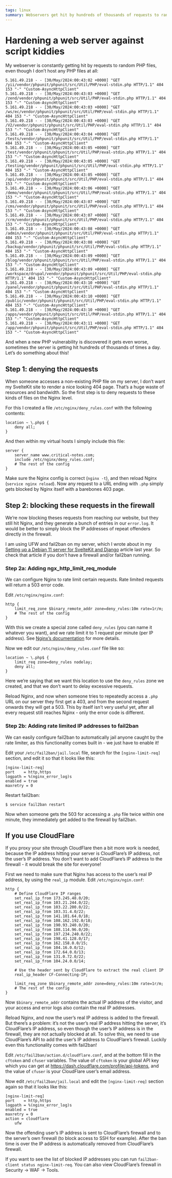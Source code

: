 ```yaml
---
tags: linux
summary: Webservers get hit by hundreds of thousands of requests to random (non-existing) PHP files. What can we do about this?
---
```


# Hardening a web server against script kiddies

My webserver is constantly getting hit by requests to random PHP files, even though I don’t host any PHP files at all:

```
5.161.49.218 - - [30/May/2024:00:43:02 +0000] "GET /yii/vendor/phpunit/phpunit/src/Util/PHP/eval-stdin.php HTTP/1.1" 404 153 "-" "Custom-AsyncHttpClient"
5.161.49.218 - - [30/May/2024:00:43:03 +0000] "GET /zend/vendor/phpunit/phpunit/src/Util/PHP/eval-stdin.php HTTP/1.1" 404 153 "-" "Custom-AsyncHttpClient"
5.161.49.218 - - [30/May/2024:00:43:03 +0000] "GET /ws/ec/vendor/phpunit/phpunit/src/Util/PHP/eval-stdin.php HTTP/1.1" 404 153 "-" "Custom-AsyncHttpClient"
5.161.49.218 - - [30/May/2024:00:43:03 +0000] "GET /V2/vendor/phpunit/phpunit/src/Util/PHP/eval-stdin.php HTTP/1.1" 404 153 "-" "Custom-AsyncHttpClient"
5.161.49.218 - - [30/May/2024:00:43:04 +0000] "GET /tests/vendor/phpunit/phpunit/src/Util/PHP/eval-stdin.php HTTP/1.1" 404 153 "-" "Custom-AsyncHttpClient"
5.161.49.218 - - [30/May/2024:00:43:05 +0000] "GET /test/vendor/phpunit/phpunit/src/Util/PHP/eval-stdin.php HTTP/1.1" 404 153 "-" "Custom-AsyncHttpClient"
5.161.49.218 - - [30/May/2024:00:43:05 +0000] "GET /testing/vendor/phpunit/phpunit/src/Util/PHP/eval-stdin.php HTTP/1.1" 404 153 "-" "Custom-AsyncHttpClient"
5.161.49.218 - - [30/May/2024:00:43:05 +0000] "GET /api/vendor/phpunit/phpunit/src/Util/PHP/eval-stdin.php HTTP/1.1" 404 153 "-" "Custom-AsyncHttpClient"
5.161.49.218 - - [30/May/2024:00:43:06 +0000] "GET /demo/vendor/phpunit/phpunit/src/Util/PHP/eval-stdin.php HTTP/1.1" 404 153 "-" "Custom-AsyncHttpClient"
5.161.49.218 - - [30/May/2024:00:43:07 +0000] "GET /cms/vendor/phpunit/phpunit/src/Util/PHP/eval-stdin.php HTTP/1.1" 404 153 "-" "Custom-AsyncHttpClient"
5.161.49.218 - - [30/May/2024:00:43:07 +0000] "GET /crm/vendor/phpunit/phpunit/src/Util/PHP/eval-stdin.php HTTP/1.1" 404 153 "-" "Custom-AsyncHttpClient"
5.161.49.218 - - [30/May/2024:00:43:08 +0000] "GET /admin/vendor/phpunit/phpunit/src/Util/PHP/eval-stdin.php HTTP/1.1" 404 153 "-" "Custom-AsyncHttpClient"
5.161.49.218 - - [30/May/2024:00:43:08 +0000] "GET /backup/vendor/phpunit/phpunit/src/Util/PHP/eval-stdin.php HTTP/1.1" 404 153 "-" "Custom-AsyncHttpClient"
5.161.49.218 - - [30/May/2024:00:43:09 +0000] "GET /blog/vendor/phpunit/phpunit/src/Util/PHP/eval-stdin.php HTTP/1.1" 404 153 "-" "Custom-AsyncHttpClient"
5.161.49.218 - - [30/May/2024:00:43:09 +0000] "GET /workspace/drupal/vendor/phpunit/phpunit/src/Util/PHP/eval-stdin.php HTTP/1.1" 404 153 "-" "Custom-AsyncHttpClient"
5.161.49.218 - - [30/May/2024:00:43:10 +0000] "GET /panel/vendor/phpunit/phpunit/src/Util/PHP/eval-stdin.php HTTP/1.1" 404 153 "-" "Custom-AsyncHttpClient"
5.161.49.218 - - [30/May/2024:00:43:10 +0000] "GET /public/vendor/phpunit/phpunit/src/Util/PHP/eval-stdin.php HTTP/1.1" 404 153 "-" "Custom-AsyncHttpClient"
5.161.49.218 - - [30/May/2024:00:43:10 +0000] "GET /apps/vendor/phpunit/phpunit/src/Util/PHP/eval-stdin.php HTTP/1.1" 404 153 "-" "Custom-AsyncHttpClient"
5.161.49.218 - - [30/May/2024:00:43:11 +0000] "GET /app/vendor/phpunit/phpunit/src/Util/PHP/eval-stdin.php HTTP/1.1" 404 153 "-" "Custom-AsyncHttpClient"
```

And when a new PHP vulnerability is discovered it gets even worse, sometimes the server is getting hit hundreds of thousands of times a day. Let’s do something about this!

## Step 1: denying the requests
When someone accesses a non-existing PHP file on my server, I don’t want my SvelteKit site to render a nice looking 404 page. That’s a huge waste of resources and bandwidth. So the first step is to deny requests to these kinds of files on the Nginx level.

For this I created a file `/etc/nginx/deny_rules.conf` with the following contents:

```
location ~ \.php$ {
    deny all;
}
```

And then within my virtual hosts I simply include this file:

```
server {
    server_name www.critical-notes.com;
    include /etc/nginx/deny_rules.conf;
    # The rest of the config
}
```

Make sure the Nginx config is correct (`nginx -t`), and then reload Nginx (`service nginx reload`). Now any request to a URL ending with `.php` simply gets blocked by Nginx itself with a barebones 403 page.

## Step 2: blocking these requests in the firewall
We’re now blocking theses requests from reaching our website, but they still hit Nginx, and they generate a bunch of entries in our `error.log`. It would be better to simply block the IP addresses of repeat offenders directly in the firewall.

I am using UFW and fail2ban on my server, which I wrote about in my [Setting up a Debian 11 server for SvelteKit and Django](/articles/2023/setting-up-debian-11/) article last year. So check that article if you don’t have a firewall and/or fail2ban running.

### Step 2a: Adding ngx_http_limit_req_module
We can configure Nginx to rate limit certain requests. Rate limited requests will return a 503 error code.

Edit `/etc/nginx/nginx.conf`:

```
http {
    limit_req_zone $binary_remote_addr zone=deny_rules:10m rate=1r/m;
    # The rest of the config
}
```

With this we create a special zone called `deny_rules` (you can name it whatever you want), and we rate limit it to 1 request per minute (per IP address). See [Nginx’s documentation](https://nginx.org/en/docs/http/ngx_http_limit_req_module.html) for more details.

Now we edit our `/etc/nginx/deny_rules.conf` file like so:

```
location ~ \.php$ {
    limit_req zone=deny_rules nodelay;
    deny all;
}
```

Here we’re saying that we want this location to use the `deny_rules` zone we created, and that we don’t want to delay excessive requests.

Reload Nginx, and now when someone tries to repeatedly access a `.php` URL on our server they first get a 403, and from the second request onwards they will get a 503. This by itself isn’t very useful yet, after all every request still reaches Nginx - only the error code is different.

### Step 2b: Adding rate limited IP addresses to fail2ban
We can easily configure fail2ban to automatically jail anyone caught by the rate limiter, as this functionality comes built in - we just have to enable it!

Edit your `/etc/fail2ban/jail.local` file, search for the `[nginx-limit-req]` section, and edit it so that it looks like this:

```
[nginx-limit-req]
port    = http,https
logpath = %(nginx_error_log)s
enabled = true
maxretry = 0
```

Restart fail2ban:

```
$ service fail2ban restart
```

Now when someone gets the 503 for accessing a `.php` file twice within one minute, they immediately get added to the firewall by fail2ban.

## If you use CloudFlare
If you proxy your site through CloudFlare then a bit more work is needed, because the IP address hitting your server is CloudFlare’s IP address, not the user’s IP address. You don’t want to add CloudFlare’s IP address to the firewall - it would break the site for everyone!

First we need to make sure that Nginx has access to the user’s real IP address, by using the `real_ip` module. Edit `/etc/nginx/ngin.conf`:

```
http {
    # Define CloudFlare IP ranges
    set_real_ip_from 173.245.48.0/20;
    set_real_ip_from 103.21.244.0/22;
    set_real_ip_from 103.22.200.0/22;
    set_real_ip_from 103.31.4.0/22;
    set_real_ip_from 141.101.64.0/18;
    set_real_ip_from 108.162.192.0/18;
    set_real_ip_from 190.93.240.0/20;
    set_real_ip_from 188.114.96.0/20;
    set_real_ip_from 197.234.240.0/22;
    set_real_ip_from 198.41.128.0/17;
    set_real_ip_from 162.158.0.0/15;
    set_real_ip_from 104.16.0.0/12;
    set_real_ip_from 172.64.0.0/13;
    set_real_ip_from 131.0.72.0/22;
    set_real_ip_from 104.24.0.0/14;

    # Use the header sent by CloudFlare to extract the real client IP
    real_ip_header CF-Connecting-IP;

    limit_req_zone $binary_remote_addr zone=deny_rules:10m rate=1r/m;
    # The rest of the config
}
```

Now `$binary_remote_addr` contains the actual IP address of the visitor, and your access and error logs also contain the real IP addresses.

Reload Nginx, and now the user’s real IP address is added to the firewall. But there’s a problem: it’s not the user’s real IP address hitting the server, it’s CloudFlare’s IP address, so even though the user’s IP address is in the firewall, they are not actually blocked at all. To solve this, we need to use CloudFlare’s API to add the user’s IP address to CloudFlare’s firewall. Luckily even this functionality comes with fail2ban!

Edit `/etc/fail2ban/action.d/cloudflare.conf`, and at the bottom fill in the `cftoken` and `cfuser` variables. The value of `cftoken` is your global API key which you can get at https://dash.cloudflare.com/profile/api-tokens, and the value of `cfuser` is your CloudFlare user’s email address.

Now edit `/etc/fail2ban/jail.local` and edit the `[nginx-limit-req]` section again so that it looks like this:

```
[nginx-limit-req]
port    = http,https
logpath = %(nginx_error_log)s
enabled = true
maxretry = 0
action = cloudflare
    ufw
```

Now the offending user’s IP address is sent to CloudFlare’s firewall and to the server’s own firewall (to block access to SSH for example). After the ban time is over the IP address is automatically removed from CloudFlare’s firewall.

If you want to see the list of blocked IP addresses you can run `fail2ban-client status nginx-limit-req`. You can also view CloudFlare’s firewall in Security -> WAF -> Tools.